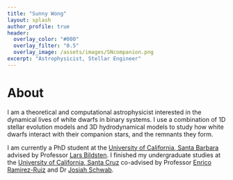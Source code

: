 ```yaml
---
title: "Sunny Wong"
layout: splash
author_profile: true
header:
  overlay_color: "#000"
  overlay_filter: "0.5"
  overlay_image: /assets/images/SNcompanion.png
excerpt: "Astrophysicist, Stellar Engineer"
---
```


# About

I am a theoretical and computational astrophysicist interested in the dynamical lives of white dwarfs in binary systems. I use a combination of 1D stellar evolution models and 3D hydrodynamical models to study how white dwarfs interact with their companion stars, and the remnants they form. 

I am currently a PhD student at the [University of California, Santa Barbara](https://www.ucsb.edu) advised by Professor [Lars Bildsten](https://www.kitp.ucsb.edu/bildsten). I finished my undergraduate studies at the [University of California, Santa Cruz](https://www.ucsc.edu) co-advised by Professor [Enrico Ramirez-Ruiz](https://www.astro.ucsc.edu/faculty/index.php?uid=raruiz) and Dr [Josiah Schwab](https://yoshiyahu.org). 


